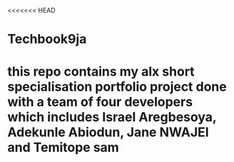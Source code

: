 <<<<<<< HEAD
# Techbook9ja
this repo contains my alx short specialisation portfolio project done with a team of four developers which includes Israel Aregbesoya, Adekunle Abiodun, Jane NWAJEI and Temitope sam
=======
